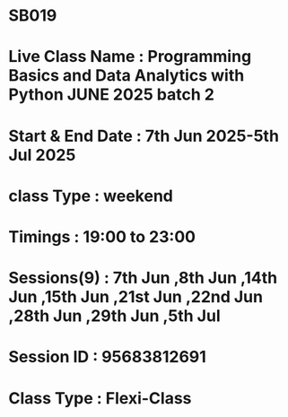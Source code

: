 # SB019
# Live Class Name  : Programming Basics and Data Analytics with Python JUNE 2025 batch 2

# Start & End Date : 7th Jun 2025-5th Jul 2025
# class Type       : weekend
# Timings          : 19:00 to 23:00
# Sessions(9)      : 7th Jun ,8th Jun ,14th Jun ,15th Jun ,21st Jun ,22nd Jun ,28th Jun ,29th Jun ,5th Jul
# Session ID	   : 95683812691
# Class Type       : Flexi-Class
